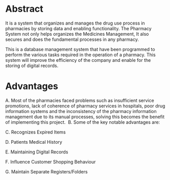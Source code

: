 # Abstract
It is a system that organizes and manages the drug use process in pharmacies by storing data and enabling functionality. The Pharmacy System not only helps organizes the Medicines Management, It also secures and does the fundamental processes in any pharmacy. ​

This is a database management system that have been programmed to perform the various tasks required in the operation of a pharmacy. This system will improve the efficiency of the company and enable for the storing of digital records.​


# Advantages 
A. Most of the pharmacies faced problems such as insufficient service promotions, lack of coherence of pharmacy services in hospitals, poor drug information systems and the inconsistency of the pharmacy information management due to its manual processes, solving this becomes the benefit of implementing this project.​
​
B. Some of the key notable advantages are:​

C. Recognizes Expired Items​

D. Patients Medical History​

E. Maintaining Digital Records​

F. Influence Customer Shopping Behaviour​

G. Maintain Separate Registers/Folders​
